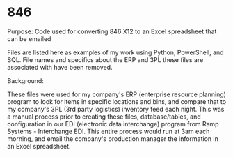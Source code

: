 # 846
Purpose: Code used for converting 846 X12 to an Excel spreadsheet that can be emailed

Files are listed here as examples of my work using Python, PowerShell, and SQL.  File names and specifics about the ERP and 3PL these files are associated with have been removed.

Background:

These files were used for my company's ERP (enterprise resource planning) program to look for items in specific locations and bins, and compare that to my company's 3PL (3rd party logistics) inventory feed each night.  This was a manual process prior to creating these files, database/tables, and configuration in our EDI (electronic data interchange) program from Ramp Systems - Interchange EDI.  This entire process would run at 3am each morning, and email the company's production manager the information in an Excel spreadsheet.
